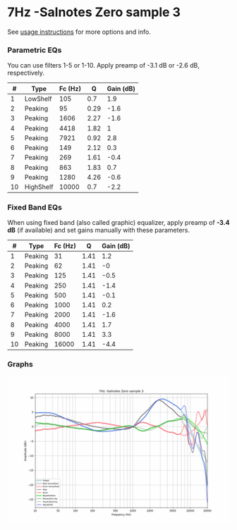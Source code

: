 # 7Hz -Salnotes Zero sample 3
See [usage instructions](https://github.com/jaakkopasanen/AutoEq#usage) for more options and info.

### Parametric EQs
You can use filters 1-5 or 1-10. Apply preamp of -3.1 dB or -2.6 dB, respectively.

|   # | Type      |   Fc (Hz) |    Q |   Gain (dB) |
|-----|-----------|-----------|------|-------------|
|   1 | LowShelf  |       105 | 0.7  |         1.9 |
|   2 | Peaking   |        95 | 0.29 |        -1.6 |
|   3 | Peaking   |      1606 | 2.27 |        -1.6 |
|   4 | Peaking   |      4418 | 1.82 |         1   |
|   5 | Peaking   |      7921 | 0.92 |         2.8 |
|   6 | Peaking   |       149 | 2.12 |         0.3 |
|   7 | Peaking   |       269 | 1.61 |        -0.4 |
|   8 | Peaking   |       863 | 1.83 |         0.7 |
|   9 | Peaking   |      1280 | 4.26 |        -0.6 |
|  10 | HighShelf |     10000 | 0.7  |        -2.2 |

### Fixed Band EQs
When using fixed band (also called graphic) equalizer, apply preamp of **-3.4 dB** (if available) and set gains manually with these parameters.

|   # | Type    |   Fc (Hz) |    Q |   Gain (dB) |
|-----|---------|-----------|------|-------------|
|   1 | Peaking |        31 | 1.41 |         1.2 |
|   2 | Peaking |        62 | 1.41 |        -0   |
|   3 | Peaking |       125 | 1.41 |        -0.5 |
|   4 | Peaking |       250 | 1.41 |        -1.4 |
|   5 | Peaking |       500 | 1.41 |        -0.1 |
|   6 | Peaking |      1000 | 1.41 |         0.2 |
|   7 | Peaking |      2000 | 1.41 |        -1.6 |
|   8 | Peaking |      4000 | 1.41 |         1.7 |
|   9 | Peaking |      8000 | 1.41 |         3.3 |
|  10 | Peaking |     16000 | 1.41 |        -4.4 |

### Graphs
![](./7Hz%20-Salnotes%20Zero%20sample%203.png)
